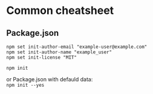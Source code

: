 # Common cheatsheet

## Package.json

```
npm set init-author-email "example-user@example.com"
npm set init-author-name "example_user"
npm set init-license "MIT"

npm init
```

or Package.json with defauld data:  
`npm init --yes`
